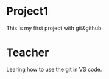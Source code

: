 # Project1
This is my first project with git&amp;github.

# Teacher
Learing how to use the git in VS code.
